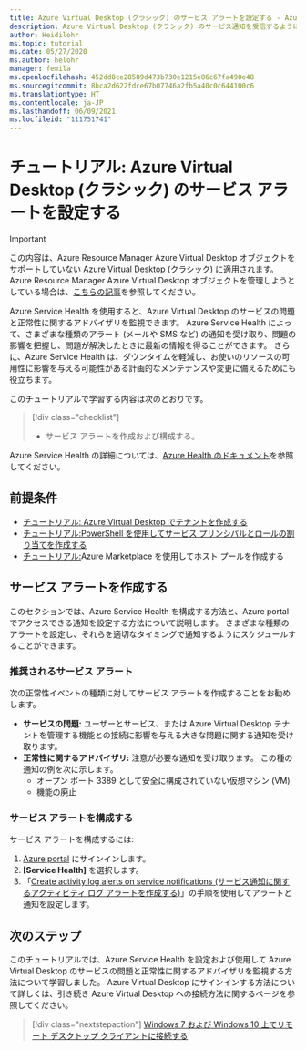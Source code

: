 ```yaml
---
title: Azure Virtual Desktop (クラシック) のサービス アラートを設定する - Azure
description: Azure Virtual Desktop (クラシック) のサービス通知を受信するように Azure Service Health を設定する方法。
author: Heidilohr
ms.topic: tutorial
ms.date: 05/27/2020
ms.author: helohr
manager: femila
ms.openlocfilehash: 452dd8ce28589d473b730e1215e86c67fa490e48
ms.sourcegitcommit: 8bca2d622fdce67b07746a2fb5a40c0c644100c6
ms.translationtype: HT
ms.contentlocale: ja-JP
ms.lasthandoff: 06/09/2021
ms.locfileid: "111751741"
---
```

# <a name="tutorial-set-up-service-alerts-for-azure-virtual-desktop-classic"></a>チュートリアル: Azure Virtual Desktop (クラシック) のサービス アラートを設定する

>[!IMPORTANT]
>この内容は、Azure Resource Manager Azure Virtual Desktop オブジェクトをサポートしていない Azure Virtual Desktop (クラシック) に適用されます。 Azure Resource Manager Azure Virtual Desktop オブジェクトを管理しようとしている場合は、[こちらの記事](../set-up-service-alerts.md)を参照してください。

Azure Service Health を使用すると、Azure Virtual Desktop のサービスの問題と正常性に関するアドバイザリを監視できます。 Azure Service Health によって、さまざまな種類のアラート (メールや SMS など) の通知を受け取り、問題の影響を把握し、問題が解決したときに最新の情報を得ることができます。 さらに、Azure Service Health は、ダウンタイムを軽減し、お使いのリソースの可用性に影響を与える可能性がある計画的なメンテナンスや変更に備えるためにも役立ちます。

このチュートリアルで学習する内容は次のとおりです。

> [!div class="checklist"]
> * サービス アラートを作成および構成する。

Azure Service Health の詳細については、[Azure Health のドキュメント](../../service-health/index.yml)を参照してください。

## <a name="prerequisites"></a>前提条件

- [チュートリアル: Azure Virtual Desktop でテナントを作成する](tenant-setup-azure-active-directory.md)
- [チュートリアル:PowerShell を使用してサービス プリンシパルとロールの割り当てを作成する](create-service-principal-role-powershell.md)
- [チュートリアル:](create-host-pools-azure-marketplace-2019.md)Azure Marketplace を使用してホスト プールを作成する

## <a name="create-service-alerts"></a>サービス アラートを作成する

このセクションでは、Azure Service Health を構成する方法と、Azure portal でアクセスできる通知を設定する方法について説明します。 さまざまな種類のアラートを設定し、それらを適切なタイミングで通知するようにスケジュールすることができます。

### <a name="recommended-service-alerts"></a>推奨されるサービス アラート

次の正常性イベントの種類に対してサービス アラートを作成することをお勧めします。

- **サービスの問題:** ユーザーとサービス、または Azure Virtual Desktop テナントを管理する機能との接続に影響を与える大きな問題に関する通知を受け取ります。
- **正常性に関するアドバイザリ:** 注意が必要な通知を受け取ります。 この種の通知の例を次に示します。
    - オープン ポート 3389 として安全に構成されていない仮想マシン (VM)
    - 機能の廃止

### <a name="configure-service-alerts"></a>サービス アラートを構成する

サービス アラートを構成するには:

1. [Azure portal](https://portal.azure.com/) にサインインします。
2. **[Service Health]** を選択します。
3. 「[Create activity log alerts on service notifications (サービス通知に関するアクティビティ ログ アラートを作成する)](../../service-health/alerts-activity-log-service-notifications-portal.md?toc=%2fazure%2fservice-health%2ftoc.json)」の手順を使用してアラートと通知を設定します。

## <a name="next-steps"></a>次のステップ

このチュートリアルでは、Azure Service Health を設定および使用して Azure Virtual Desktop のサービスの問題と正常性に関するアドバイザリを監視する方法について学習しました。 Azure Virtual Desktop にサインインする方法について詳しくは、引き続き Azure Virtual Desktop への接続方法に関するページを参照してください。

> [!div class="nextstepaction"]
> [Windows 7 および Windows 10 上でリモート デスクトップ クライアントに接続する](connect-windows-7-10-2019.md)